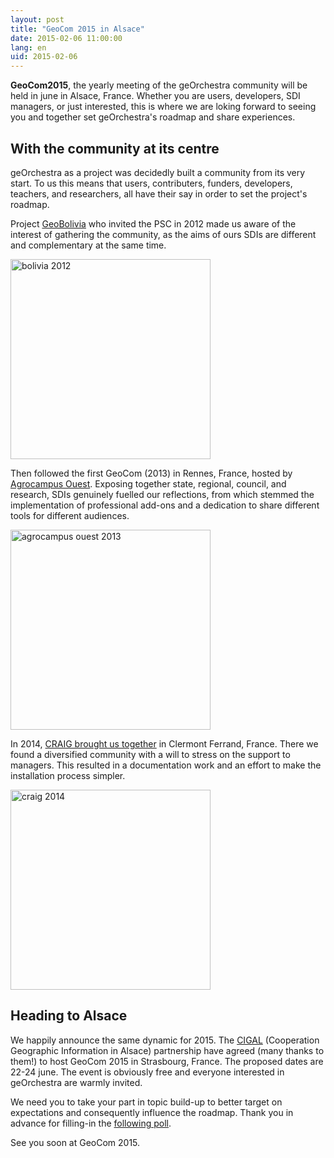 ```yaml
---
layout: post
title: "GeoCom 2015 in Alsace"
date: 2015-02-06 11:00:00
lang: en
uid: 2015-02-06
---
```


**GeoCom2015**, the yearly meeting of the geOrchestra community will be held in june in Alsace, France. Whether you are users, developers, SDI managers, or just interested, this is where we are loking forward to seeing you and together set geOrchestra's roadmap and share experiences.

<!--more-->

## With the community at its centre

geOrchestra as a project was decidedly built a community from its very start. To us this means that users, contributers, funders, developers, teachers, and researchers, all have their say in order to set the project's roadmap.

Project [GeoBolivia](https://geo.gob.bo/) who invited the PSC in 2012 made us aware of the interest of gathering the community, as the aims of ours SDIs are different and complementary at the same time.

<img src="/public/posts/2015-02-06/equipogeobolivia-48779.jpg" width="320" alt="bolivia 2012" />

Then followed the first GeoCom (2013) in Rennes, France, hosted by [Agrocampus Ouest](https://geowww.agrocampus-ouest.fr/). Exposing together state, regional, council, and research, SDIs genuinely fuelled our reflections, from which stemmed the implementation of professional add-ons and a dedication to share different tools for different audiences.

<img src="/public/AGROCAMPUS.jpg" width="320" alt="agrocampus ouest 2013" />

In 2014, [CRAIG brought us together](#) in Clermont Ferrand, France. There we found a diversified community with a will to stress on the support to managers. This resulted in a documentation work and an effort to make the installation process simpler.

<img src="/public/posts/2015-02-06/geocom2014.png" width="320" alt="craig 2014" />


## Heading to Alsace

We happily announce the same dynamic for 2015. The [CIGAL](https://www.cigalsace.org/) (Cooperation Geographic Information in Alsace) partnership have agreed (many thanks to them!) to host GeoCom 2015 in Strasbourg, France. The proposed dates are 22-24 june. The event is obviously free and everyone interested in geOrchestra are warmly invited.

We need you to take your part in topic build-up to better target on expectations and consequently influence the roadmap. Thank you in advance for filling-in the <a href="https://sdi.georchestra.org/limesurvey/index.php/446666/lang-en" data-proofer-ignore>following poll</a>.

See you soon at GeoCom 2015.
